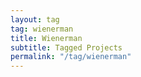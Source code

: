 ```yaml
---
layout: tag
tag: wienerman
title: Wienerman
subtitle: Tagged Projects
permalink: "/tag/wienerman"
---
```

